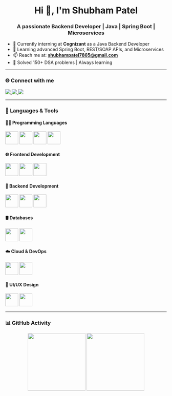 <h1 align="center">Hi 👋, I'm Shubham Patel</h1>
<h3 align="center">A passionate Backend Developer | Java | Spring Boot | Microservices</h3>

- 💼 Currently interning at **Cognizant** as a Java Backend Developer  
- 🌱 Learning advanced Spring Boot, REST/SOAP APIs, and Microservices  
- 📫 Reach me at: **shubhampatel7865@gmail.com**  
- 🧠 Solved 150+ DSA problems | Always learning  

---

<h3 align="left">🌐 Connect with me</h3>
<p align="left">
  <a href="https://linkedin.com/in/shubham-patel-791707224" target="_blank">
    <img src="https://img.shields.io/badge/LinkedIn-%230077B5.svg?&style=for-the-badge&logo=linkedin&logoColor=white" />
  </a>
  <a href="https://www.leetcode.com/shubhampatel02" target="_blank">
    <img src="https://img.shields.io/badge/LeetCode-%23000000.svg?&style=for-the-badge&logo=leetcode&logoColor=yellow" />
  </a>
  <a href="mailto:shubhampatel7865@gmail.com" target="_blank">
    <img src="https://img.shields.io/badge/Gmail-D14836?style=for-the-badge&logo=gmail&logoColor=white" />
  </a>
</p>

---

<h3 align="left">🚀 Languages & Tools</h3>

#### 👨‍💻 Programming Languages
<p>
  <img src="https://cdn.jsdelivr.net/gh/devicons/devicon/icons/java/java-original.svg" width="40" height="40"/>
  <img src="https://cdn.jsdelivr.net/gh/devicons/devicon/icons/python/python-original.svg" width="40" height="40"/>
  <img src="https://cdn.jsdelivr.net/gh/devicons/devicon/icons/c/c-original.svg" width="40" height="40"/>
  <img src="https://cdn.jsdelivr.net/gh/devicons/devicon/icons/javascript/javascript-original.svg" width="40" height="40"/>
</p>

#### 🌐 Frontend Development
<p>
  <img src="https://cdn.jsdelivr.net/gh/devicons/devicon/icons/html5/html5-original.svg" width="40" height="40"/>
  <img src="https://cdn.jsdelivr.net/gh/devicons/devicon/icons/css3/css3-original.svg" width="40" height="40"/>
  <img src="https://cdn.jsdelivr.net/gh/devicons/devicon/icons/react/react-original.svg" width="40" height="40"/>
</p>

#### 🔧 Backend Development
<p>
  <img src="https://www.vectorlogo.zone/logos/springio/springio-icon.svg" width="40" height="40"/>
  <img src="https://cdn.jsdelivr.net/gh/devicons/devicon/icons/nodejs/nodejs-original.svg" width="40" height="40"/>
  <img src="https://cdn.jsdelivr.net/gh/devicons/devicon/icons/express/express-original.svg" width="40" height="40"/>
</p>

#### 🛢️ Databases
<p>
  <img src="https://cdn.jsdelivr.net/gh/devicons/devicon/icons/mysql/mysql-original.svg" width="40" height="40"/>
  <img src="https://cdn.jsdelivr.net/gh/devicons/devicon/icons/mongodb/mongodb-original.svg" width="40" height="40"/>
</p>

#### ☁️ Cloud & DevOps
<p>
  <img src="https://cdn.jsdelivr.net/gh/devicons/devicon/icons/firebase/firebase-plain.svg" width="40" height="40"/>
  <img src="https://cdn.jsdelivr.net/gh/devicons/devicon/icons/amazonwebservices/amazonwebservices-original.svg" width="40" height="40"/>
</p>

#### 🎨 UI/UX Design
<p>
  <img src="https://cdn.jsdelivr.net/gh/devicons/devicon/icons/figma/figma-original.svg" width="40" height="40"/>
  <img src="https://cdn.jsdelivr.net/gh/devicons/devicon/icons/photoshop/photoshop-plain.svg" width="40" height="40"/>
</p>

---

### 📊 GitHub Activity
<p align="center">
  <img src="https://github-readme-stats.vercel.app/api?username=Shubhampatel02&show_icons=true&theme=tokyonight" height="180px"/>
  <img src="https://github-readme-stats.vercel.app/api/top-langs/?username=Shubhampatel02&layout=compact&theme=tokyonight" height="180px"/>
</p>
